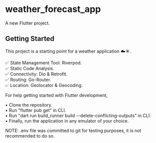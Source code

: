 # weather_forecast_app

A new Flutter project.

## Getting Started

This project is a starting point for a weather application ☁️☀️.

✅ State Management Tool: Riverpod. <br />
✅ Static Code Analysis. <br />
✅ Connectivity: Dio & Retrofit. <br />
✅ Routing: Go-Router. <br />
✅ Location: Geolocator & Geocoding. <br />

For help getting started with Flutter development, 

• Clone the repository. <br />
• Run "flutter pub get" in CLI. <br />
• Run "dart run build_runner build --delete-conflicting-outputs" in CLI. <br />
• Finally, run the application in any emulator of your choice. <br />

NOTE: .env file was committed to git for testing purposes, it is not recommended to do so.
